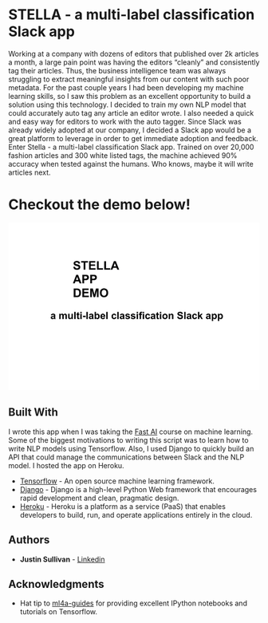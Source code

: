 # STELLA - a multi-label classification Slack app
Working at a company with dozens of editors that published over 2k articles a month, a large pain point was having the editors “cleanly” and consistently tag their articles. Thus, the business intelligence team was always struggling to extract meaningful insights from our content with such poor metadata. For the past couple years I had been developing my machine learning skills, so I saw this problem as an excellent opportunity to build a solution using this technology. I decided to train my own NLP model that could accurately auto tag any article an editor wrote. I also needed a quick and easy way for editors to work with the auto tagger. Since Slack was already widely adopted at our company, I decided a Slack app would be a great platform to leverage in order to get immediate adoption and feedback. Enter Stella - a multi-label classification Slack app. Trained on over 20,000 fashion articles and 300 white listed tags, the machine achieved 90% accuracy when tested against the humans. Who knows, maybe it will write articles next.

# Checkout the demo below!

![](slackappdemo.gif)

## Built With

I wrote this app when I was taking the [Fast AI](https://www.fast.ai/) course on machine learning. Some of the biggest motivations to writing this script was to learn how to write NLP models using Tensorflow. Also, I used Django to quickly build an API that could manage the communications between Slack and the NLP model. I hosted the app on Heroku.

* [Tensorflow](https://www.tensorflow.org/) - An open source machine learning framework.
* [Django](https://www.djangoproject.com/) - Django is a high-level Python Web framework that encourages rapid development and clean, pragmatic design.
* [Heroku](https://www.heroku.com/) - Heroku is a platform as a service (PaaS) that enables developers to build, run, and operate applications entirely in the cloud.


## Authors

* **Justin Sullivan** - [Linkedin](https://www.linkedin.com/in/justsull)


## Acknowledgments

* Hat tip to [ml4a-guides](https://github.com/ml4a/ml4a-guides) for providing excellent IPython notebooks and tutorials on Tensorflow.
